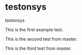 # testonsys
testonsys


This is the first example test.

This is the second test from master.

This is the third test from master.
